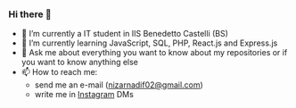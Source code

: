 ### Hi there 👋

- 🔭 I’m currently a IT student in IIS Benedetto Castelli (BS)
- 🌱 I’m currently learning JavaScript, SQL, PHP, React.js and Express.js
- 💬 Ask me about everything you want to know about my repositories or if you want to know anything else
- 📫 How to reach me:
    - send me an e-mail (nizarnadif02@gmail.com)
    - write me in [Instagram](https://www.instagram.com/nizar.nadif/) DMs
